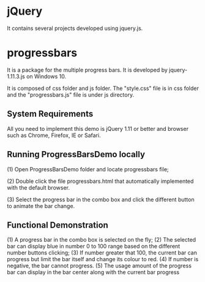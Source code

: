 jQuery
========================
It contains several projects developed using jquery.js.


progressbars
========================

It is a package for the multiple progress bars. It is developed by jquery-1.11.3.js on Windows 10.

It is composed of css folder and js folder. The "style.css" file is in css folder and the "progressbars.js" file is under js directory.


System Requirements
-------------------

All you need to implement this demo is jQuery 1.11 or better and browser such as Chrome, Firefox, IE or Safari.


Running ProgressBarsDemo locally
-------------------

(1) Open ProgressBarsDemo folder and locate progressbars file;

(2) Double click the file progressbars.html that automatically implemented with the default browser.

(3) Select the progress bar in the combo box and click the different button to animate the bar change.


Functional Demonstration
------------------------------------

(1) A progress bar in the combo box is selected on the fly;
(2) The selected bar can display blue in number 0 to 100 range based on the different number buttons clicking;
(3) If number greater that 100, the current bar can progress but limit the bar itself and change its colour to red.
(4) If number is negative, the bar cannot progress.
(5) The usage amount of the progress bar can display in the bar center along with the current bar progress



